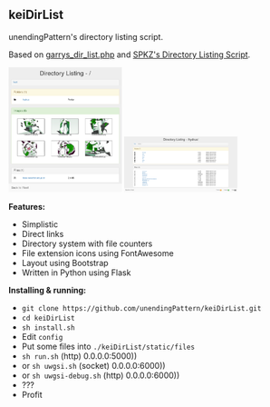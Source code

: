 ## keiDirList

unendingPattern's directory listing script.

Based on [garrys_dir_list.php](https://github.com/unendingPattern/garrys-dir-list) and [SPKZ's Directory Listing Script](https://github.com/MoNoLidThZ/DirScript).



<a href="screenshots/1.png" target="_blank"><img src="screenshots/1.png" alt="[IMG]" width="200"/></a>  <a href="screenshots/2.png" target="_blank"><img src="screenshots/2.png" alt="[IMG]" width="200"/></a>


**Features:**

* Simplistic
* Direct links
* Directory system with file counters
* File extension icons using FontAwesome
* Layout using Bootstrap
* Written in Python using Flask

**Installing & running:**
* `git clone https://github.com/unendingPattern/keiDirList.git`
* `cd keiDirList`
* `sh install.sh`
* Edit `config`
* Put some files into `./keiDirList/static/files`
* `sh run.sh` (http) 0.0.0.0:5000))
* or `sh uwgsi.sh` (socket) 0.0.0.0:6000))
* or `sh uwgsi-debug.sh` (http) 0.0.0.0:6000))
* ???
* Profit
